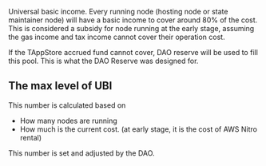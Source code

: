 Universal basic income. 
Every running node (hosting node or state maintainer node) will have a basic income to cover around 80% of the cost. This is considered a subsidy for node running at the early stage, assuming the gas income and tax income cannot cover their operation cost.

If the TAppStore accrued fund cannot cover, DAO reserve will be used to fill this pool. This is what the DAO Reserve was designed for.

## The max level of UBI
This number is calculated based on 
- How many nodes are running
- How much is the current cost. (at early stage, it is the cost of AWS Nitro rental)

This number is set and adjusted by the DAO.



